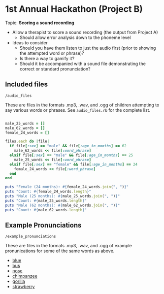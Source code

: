 # 1st Annual Hackathon (Project B)

Topic: **Scoring a sound recording**

+ Allow a therapist to score a sound recording (the output from Project A)
    + Should allow error analysis down to the phoneme level
+ Ideas to consider
    + Should you have them listen to just the audio first (prior to showing the attempted word or phrase)?
    + Is there a way to gamify it?
    + Should it be accompanied with a sound file demonstrating the correct or standard pronunciation?

## Included files

`/audio_files`

These are files in the formats .mp3, .wav, and .ogg of children attempting to say various words or phrases. See `audio_files.rb` for the complete list.

```ruby

male_25_words = []
male_62_words = []
female_24_words = []

files.each do |file|
  if file[:sex] == "male" && file[:age_in_months] == 62
    male_62_words << file[:word_phrase]
  elsif file[:sex] == "male" && file[:age_in_months] == 25
    male_25_words << file[:word_phrase]
  elsif file[:sex] == "female" && file[:age_in_months] == 24
    female_24_words << file[:word_phrase]
  end
end

puts "Female (24 months): #{female_24_words.join(", ")}"
puts "Count: #{female_24_words.length}"
puts "Male (25 months): #{male_25_words.join(", ")}"
puts "Count: #{male_25_words.length}"
puts "Male (62 months): #{male_62_words.join(", ")}"
puts "Count: #{male_62_words.length}"

```

## Example Pronunciations

`/example_pronunciations`

These are files in the formats .mp3, .wav, and .ogg of example pronunications for some of the same words as above.

+ [blue](https://en.wiktionary.org/wiki/File:en-us-blue.ogg)
+ [bus](https://en.wiktionary.org/wiki/File:en-us-bus.ogg)
+ [nose](https://en.wiktionary.org/wiki/File:en-us-nose.ogg)
+ [chimpanzee](https://en.wiktionary.org/wiki/File:en-us-chimpanzee.ogg)
+ [gorilla](https://en.wiktionary.org/wiki/File:en-us-gorilla.ogg)
+ [strawberry](https://en.wiktionary.org/wiki/File:En-us-strawberry.ogg)


